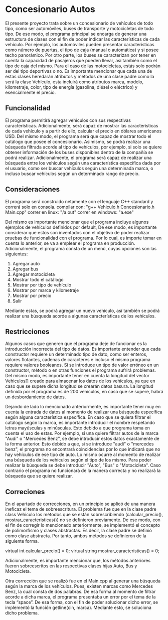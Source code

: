 # Concesionario Autos
El presente proyecto trata sobre un concesionario de vehículos de todo tipo, como ser automóviles, buses de transporte y motocicletas de todo tipo. De ese modo, el programa principal se encarga de generar una estructura de clases con el fin de poder indicar las características de cada vehículo. Por ejemplo, los automóviles pueden presentar características como número de puertas, el tipo de caja (manual o automática) y si posee techo panorámico. Por otro parte, los buses se caracterizan por tener en cuenta la capacidad de pasajeros que pueden llevar, así también como el tipo de caja del mismo. Para el caso de las motocicletas, estás solo podrán ser del tipo deportivas o no. Es importante mencionar que cada una de estas clases heredarán atributos y métodos de una clase padre como la será la clase Vehículo, esta incluirá como atributos marca, modelo, kilometraje, color, tipo de energía (gasolina, diésel o eléctrico) y esencialmente el precio.   
## Funcionalidad
El programa permitirá agregar vehículos con sus respectivas características. Adicionalmente, será capaz de mostrar las características de cada vehículo y a partir de ello, calcular el precio en dólares americanos USD. Del mismo modo, el programa será que capaz de mostrar todo el catálogo que posee el concesionario. Asimismo, se podrá realizar una búsqueda filtrada acorde al tipo de vehículos, por ejemplo, si solo se quiere obtener información de los buses disponibles dentro de la compañía se podrá realizar. Adicionalmente, el programa será capaz de realizar una búsqueda entre los vehículos según una característica específica dada por el usuario, como ser buscar vehículos según una determinada marca, o incluso buscar vehículos según un determinado rango de precio. 
## Consideraciones
El programa será construido netamente con el lenguaje C++ standard y correrá solo en consola. 
compilar con: "g++ Vehiculo.h Concesionario.h Main.cpp"
correr en linux: "/a.out"
correr en windows: "a.exe"

Del mismo es importante mencionar que el programa incluye algunos ejemplos de vehículos definidos por default, De ese modo, es importante considerar que estos son inventados con el objetivo de poder realizar pruebas de funcionalidad con el programa. Por lo cual, es importe tomar en cuenta lo anterior, se va a emplear el programa en producción. 
Adicionalmente, el programa consta de un menú, cuyas opciones son las siguientes: 
1. Agregar auto
2. Agregar bus
3. Agregar motocicleta
4. Mostrar todo el catálogo
5. Mostrar por tipo de vehículo
6. Mostrar por marca y kilometraje
7. Mostrar por precio
8. Salir

Mediante estas, se podrá agregar un nuevo vehículo, así también se podrá realizar una búsqueda acorde a algunas características de los vehículos. 
## Restricciones
Algunos casos que generen que el programa deje de funcionar es la introducción incorrecta del tipo de datos. Es importante entender que cada constructor requiere un determinado tipo de dato, como ser enteros, valores flotantes, cadenas de caracteres e incluso el mismo programa requiere valores booleanos. Si se introduce un tipo de valor erróneo en un constructor, método o en otras funciones el programa sufrirá problemas. Del mismo modo, es importante tener en cuenta la longitud del vector Vehiculos[] creado para almacenar los datos de los vehículos, ya que en caso que se supere dicha longitud se crearán datos basura. La longitud definida por el programa es de 200 vehículos, en caso que se supere, habrá un desbordamiento de datos. 

Dejando de lado lo mencionado anteriormente, es importante tener muy en cuenta la entrada de datos al momento de realizar una búsqueda específica según alguna característica específica. En caso que se quiera filtrar el catálogo según la marca, es importante introducir el nombre respetando letras mayúsculas y minúsculas. Esto debido a que programa toma en cuenta el uso de estas. Por ejemplo, si una quiere filtrar autos de la marca "Audi" o "Mercedes Benz", se debe introducir estos datos exactamente de la forma anterior. Esto debido a que, si se introduce "audi" o "mercedes benz", el programa no encontrará coincidencias por lo que indicará que no hay vehículos de ese tipo de auto. Lo mismo ocurre al momento de realizar una búsqueda de los vehículos según el tipo de los mismo. Para poder realizar la búsqueda se debe introducir "Auto", "Bus" o "Motocicleta". Caso contrario el programa no funcionará de la manera correcta y no realizará la búsqueda que se quiere realizar.    
## Correciones
En el apartado de correcciones, en un principio se aplicó de una manera ineficaz el tema de sobreescritura. El problema fue que en la clase padre class Vehiculo los métodos que se están sobrescribiendo (calcular_precio(), mostrar_caracteristicas()) no se definieron previamente. De ese modo, con el fin de corregir lo mencionado anteriormente, se implementó el concepto de polimorfismo y clases abstractas. Es decir, la clase padre se definió como clase abstracta. Por tanto, ambos métodos se definieron de la siguiente forma. 

virtual int calcular_precio() = 0;
virtual string mostrar_caracteristicas() = 0;

Adicionalmente, es importante mencionar que, los métodos anteriores fueron sobreescritos en las respectivas clases hijas Auto, Bus y Motocicleta. 

Otra corrección que se realizó fue en el Main.cpp al generar una búsqueda según la marca de los vehículos. Pues, existen marcas como Mercedes Benz, la cual consta de dos palabras. De esa forma al momento de filtrar acorde a dicha marca, el programa presentaba un error por el tema de la tecla “space”. De esa forma, con el fin de poder solucionar dicho error, se implementó la función getline(cin, marca). Mediante esto, se soluciona dicho problema. 
